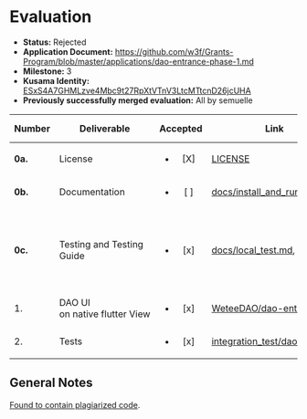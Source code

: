 # Evaluation

- **Status:** Rejected
- **Application Document:** https://github.com/w3f/Grants-Program/blob/master/applications/dao-entrance-phase-1.md
- **Milestone:** 3
- **Kusama Identity:** [ESxS4A7GHMLzve4Mbc9t27RpXtVTnV3LtcMTtcnD26jcUHA](https://polkascan.io/pre/kusama/account/ESxS4A7GHMLzve4Mbc9t27RpXtVTnV3LtcMTtcnD26jcUHA)
- **Previously successfully merged evaluation:** All by semuelle

| Number  | Deliverable                   |        Accepted        | Link                                                                                                                                                    | Evaluation Notes                                                         |
| ------- | ----------------------------- | :--------------------: | ------------------------------------------------------------------------------------------------------------------------------------------------------- | ------------------------------------------------------------------------ |
| **0a.** | License                       | <ul><li>[X] </li></ul> | [LICENSE](https://github.com/WeteeDAO/dao-entrance/blob/3a3a8720ee7b9ef2925f9edf4c2b218fd2309aa8/LICENSE)                                               | Apache 2.0                                                               |
| **0b.** | Documentation                 | <ul><li>[ ] </li></ul> | [docs/install_and_run.md](https://github.com/WeteeDAO/dao-entrance/blob/a719755cd1cb373436822bfba352afbc10ac4295/docs/install_and_run.md)               | —                                                                        |
| **0c.** | Testing and Testing Guide     | <ul><li>[x] </li></ul> | [docs/local_test.md](https://github.com/WeteeDAO/dao-entrance/blob/a719755cd1cb373436822bfba352afbc10ac4295/docs/local_test.md),                        | Manual tests fixed on request. Integration tests (see below) successful. |
| 1.      | DAO UI on native flutter View | <ul><li>[x] </li></ul> | [WeteeDAO/dao-entrance](https://github.com/WeteeDAO/dao-entrance/tree/a719755cd1cb373436822bfba352afbc10ac4295)                                         | —                                                                        |
| 2.      | Tests                         | <ul><li>[x] </li></ul> | [integration_test/dao_test.dart](https://github.com/WeteeDAO/dao-entrance/blob/a719755cd1cb373436822bfba352afbc10ac4295/integration_test/dao_test.dart) | —                                                                        |

## General Notes

[Found to contain plagiarized code](https://github.com/w3f/Grant-Milestone-Delivery/pull/844#issuecomment-1539847990).
